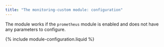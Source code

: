 ```yaml
---
title: "The monitoring-custom module: configuration"
---
```


The module works if the `prometheus` module is enabled and does not have any parameters to configure.

{% include module-configuration.liquid %}
